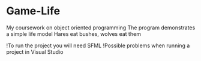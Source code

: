 # Game-Life
My coursework on object oriented programming The program demonstrates a simple life model Hares eat bushes, wolves eat them

!To run the project you will need SFML
!Possible problems when running a project in Visual Studio

